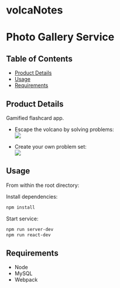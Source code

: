 # volcaNotes

# Photo Gallery Service

## Table of Contents

- [Product Details](#product-details)
- [Usage](#usage)
- [Requirements](#requirements)


## **Product Details**
<a name="product-details"/>
Gamified flashcard app. 

- Escape the volcano by solving problems:  
![](volcanotesgameplay.gif)

- Create your own problem set:  
![](volcanotescreate.gif)

## Usage
<a name="usage"/>
From within the root directory:

Install dependencies: 
```sh
npm install
```
Start service:

```sh
npm run server-dev
npm run react-dev
```

## **Requirements**

- Node
- MySQL
- Webpack 



